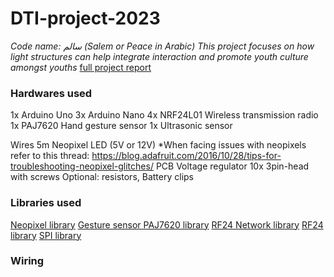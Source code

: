 # DTI-project-2023
_Code name: سالم (Salem or Peace in Arabic)_
_This project focuses on how light structures can help integrate interaction and promote youth culture amongst youths_
[full project report](http://asd.courses.sutd.edu.sg/dti-teams/projects-2023/cohort-4-projects-2023/cohort-4-team-2/)

### Hardwares used
1x Arduino Uno
3x Arduino Nano
4x NRF24L01 Wireless transmission radio
1x PAJ7620 Hand gesture sensor
1x Ultrasonic sensor

Wires
5m Neopixel LED (5V or 12V)
*When facing issues with neopixels refer to this thread: https://blog.adafruit.com/2016/10/28/tips-for-troubleshooting-neopixel-glitches/
PCB
Voltage regulator
10x 3pin-head with screws
Optional: resistors, Battery clips


### Libraries used
[Neopixel library](https://github.com/adafruit/Adafruit_NeoPixel)
[Gesture sensor PAJ7620 library](https://github.com/Seeed-Studio/Gesture_PAJ7620)
[RF24 Network library](https://www.arduinolibraries.info/libraries/rf24-network)
[RF24 library](https://www.arduinolibraries.info/libraries/rf24-network)
[SPI library](https://github.com/codebendercc/arduino-library-files/tree/master/libraries/SPI)


### Wiring
